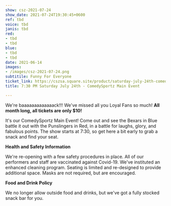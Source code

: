 ```yaml
---
show: csz-2021-07-24
show_date: 2021-07-24T19:30:45+0600
ref: tbd
voice: tbd
janis: tbd
red:
- tbd
- tbd
blue:
- tbd
- tbd
date: 2021-06-14
images:
- /images/csz-2021-07-24.png
subtitile: Funny For Everyone
ticket_link: https://cszsa.square.site/product/saturday-july-24th-comedysportz-funny-for-everyone/206?cs=true
title: 7:30 PM Saturday July 24th - ComedySportz Main Event

---
```

We're baaaaaaaaaaaaack!!! We've missed all you Loyal Fans so much! **All month long, all tickets are only $10!**

It's our ComedySportz Main Event! Come out and see the Bexars in Blue battle it out with the Punslingers in Red, in a battle for laughs, glory, and fabulous points. The show starts at 7:30, so get here a bit early to grab a snack and find your seat.

**Health and Safety Information**

We're re-opening with a few safety procedures in place. All of our performers and staff are vaccinated against Covid-19. We've instituted an enhanced cleaning program. Seating is limited and re-designed to provide additional space. Masks are not required, but are encouraged.

**Food and Drink Policy**

We no longer allow outside food and drinks, but we've got a fully stocked snack bar for you.
